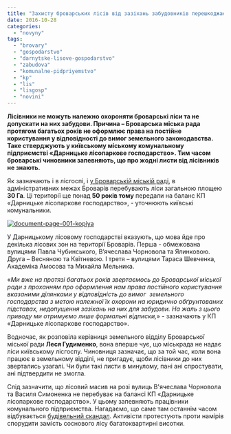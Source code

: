 ```yaml
---
title: "Захисту броварських лісів від зазіхань забудовників перешкоджають місцеві чиновники, - лісгосп"
date: 2016-10-28
categories: 
  - "novyny"
tags: 
  - "brovary"
  - "gospodarstvo"
  - "darnytske-lisove-gospodarstvo"
  - "zabudova"
  - "komunalne-pidpriyemstvo"
  - "kp"
  - "lis"
  - "lisgosp"
  - "novini"
---
```


**Лісівники не можуть належно охороняти броварські ліси та не допускати на них забудови. Причина – Броварська міська рада протягом багатьох років не оформлює права на постійне користування у відповідності до вимог земельного законодавства. Таке стверджують у київському міському комунальному підприємстві «Дарницьке лісопаркове господарство». Тим часом броварські чиновники запевняють, що про жодні листи від лісівників не знають.**

Як зазначають і в лісгоспі, і [у Броварській міській раді](http://www.slideshare.net/DmytroKarpiy/ss-67641192), в адміністративних межах Броварів перебувають ліси загальною площею **30 Га**. Ці території ще понад **50 років тому** передали на баланс КП «Дарницьке лісопаркове господарство», - уточнюють київські комунальники.

[![document-page-001-kopiya](https://mpz.brovary.org/wp-content/uploads/2016/10/Document-page-001-Kopiya.jpg)](https://mpz.brovary.org/wp-content/uploads/2016/10/Document-page-001-Kopiya.jpg)

У Дарницькому лісовому господарстві вказують, що мова йде про декілька лісових зон на території Броварів. Перша - обмежована вулицями Павла Чубинського, В’ячеслава Чорновола та Ялинковою. Друга – Весняною та Квітневою. І третя – вулицями Тараса Шевченка, Академіка Амосова та Михайла Мельника.

«_Ми вже на протязі багатьох років звертаємось до Броварської міської ради з проханням про оформлення нам права постійного користування вказаними ділянками у відповідність до вимог  земельного господарства з метою належної їх охорони на юридично обґрунтованих підставах, недопущення зазіхань на них для забудови. На жаль з цього приводу ми отримуємо лише формальні відписки,_» - зазначають у КП «Дарницьке лісопаркове господарство».

Водночас, як розповіла керівниця земельного відділу Броварської міської ради **Леся Гудименко**, вона вперше чує, що міськрада не надає ліси київському лісгоспу. Чиновниця зазначає, що за той час, коли вона працює в земельному відділі, не пригадує, щоби лісівники до них звертались узагалі. Чи були такі листи в минулому, пані ані спростувати, ані підтвердити не змогла.

Слід зазначити, що лісовий масив на розі вулиць В'ячеслава Чорновола та Василя Симоненка не перебуває на балансі КП «Дарницьке лісопаркове господарство». У цьому запевняють працівники комунального підприємства. Нагадаємо, що саме там останнім часом відбувається [будівельний скандал](https://mpz.brovary.org/aktyvisty-prodovzhuyut-borotbu-za-zberezhennya-zelenoyi-zony-u-brovarah/). Активісти протестують проти намірів спорудити замість соснового лісу багатоквартирні висотки.
